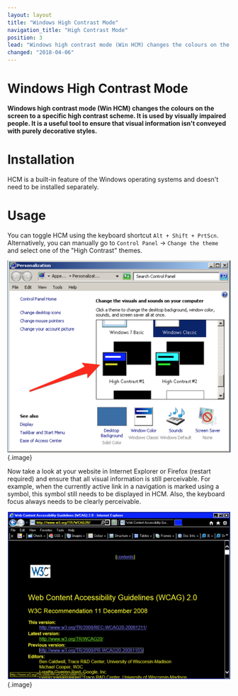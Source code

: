 ```yaml
---
layout: layout
title: "Windows High Contrast Mode"
navigation_title: "High Contrast Mode"
position: 3
lead: "Windows high contrast mode (Win HCM) changes the colours on the screen to a specific high contrast scheme. It is used by visually impaired people. It is a useful tool to ensure that visual information isn't conveyed with purely decorative styles."
changed: "2018-04-06"
---
```


# Windows High Contrast Mode

**Windows high contrast mode (Win HCM) changes the colours on the screen to a specific high contrast scheme. It is used by visually impaired people. It is a useful tool to ensure that visual information isn't conveyed with purely decorative styles.**

# Installation

HCM is a built-in feature of the Windows operating systems and doesn't need to be installed separately.

# Usage

You can toggle HCM using the keyboard shortcut `Alt + Shift + PrtScn`. Alternatively, you can manually go to `Control Panel` -> `Change the theme` and select one of the "High Contrast" themes.

![Windows HCM themes](_media/windows-hcm-themes.png){.image}

Now take a look at your website in Internet Explorer or Firefox (restart required) and ensure that all visual information is still perceivable. For example, when the currently active link in a navigation is marked using a symbol, this symbol still needs to be displayed in HCM. Also, the keyboard focus always needs to be clearly perceivable.

![The WCAG 2.0 website in high contrast mode](_media/the-wcag-20-website-in-high-contrast-mode.png){.image}